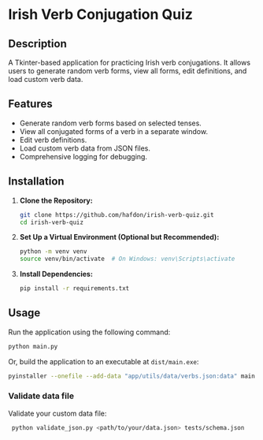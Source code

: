 # Irish Verb Conjugation Quiz

## Description

A Tkinter-based application for practicing Irish verb conjugations. It allows users to generate random verb forms, view all forms, edit definitions, and load custom verb data.

## Features

- Generate random verb forms based on selected tenses.
- View all conjugated forms of a verb in a separate window.
- Edit verb definitions.
- Load custom verb data from JSON files.
- Comprehensive logging for debugging.

## Installation

1. **Clone the Repository:**

    ```bash
    git clone https://github.com/hafdon/irish-verb-quiz.git
    cd irish-verb-quiz
    ```

2. **Set Up a Virtual Environment (Optional but Recommended):**

    ```bash
    python -m venv venv
    source venv/bin/activate  # On Windows: venv\Scripts\activate
    ```

3. **Install Dependencies:**

    ```bash
    pip install -r requirements.txt
    ```

## Usage

Run the application using the following command:

```bash
python main.py
```

Or, build the application to an executable at `dist/main.exe`:

```bash
pyinstaller --onefile --add-data "app/utils/data/verbs.json:data" main.py
```

### Validate data file

Validate your custom data file:

```bash
 python validate_json.py <path/to/your/data.json> tests/schema.json
```